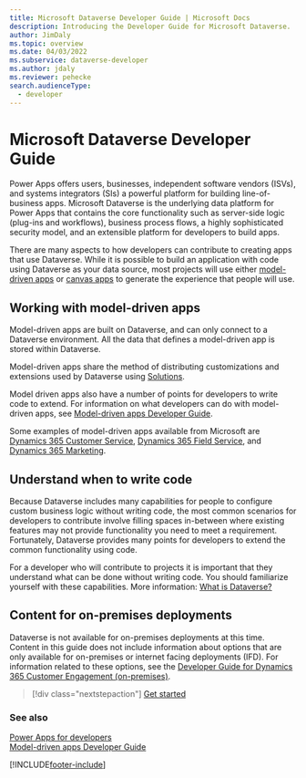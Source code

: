 ```yaml
---
title: Microsoft Dataverse Developer Guide | Microsoft Docs
description: Introducing the Developer Guide for Microsoft Dataverse.
author: JimDaly
ms.topic: overview
ms.date: 04/03/2022
ms.subservice: dataverse-developer
ms.author: jdaly
ms.reviewer: pehecke
search.audienceType: 
  - developer
---
```


# Microsoft Dataverse Developer Guide

Power Apps offers users, businesses, independent software vendors (ISVs), and systems integrators (SIs) a powerful platform for building line-of-business apps. Microsoft Dataverse is the underlying data platform for Power Apps that contains the core functionality such as server-side logic (plug-ins and workflows), business process flows, a highly sophisticated security model, and an extensible platform for developers to build apps. 

There are many aspects to how developers can contribute to creating apps that use Dataverse. While it is possible to build an application with code using Dataverse as your data source, most projects will use either [model-driven apps](../../maker/model-driven-apps/model-driven-app-overview.md) or [canvas apps](../../maker/canvas-apps/getting-started.md) to generate the experience that people will use. 

## Working with model-driven apps

Model-driven apps are built on Dataverse, and can only connect to a Dataverse environment. All the data that defines a model-driven app is stored within Dataverse.

Model-driven apps share the method of distributing customizations and extensions used by Dataverse using [Solutions](introduction-solutions.md).

Model driven apps also have a number of points for developers to write code to extend. For information on what developers can do with model-driven apps, see [Model-driven apps Developer Guide](../model-driven-apps/overview.md).

Some examples of model-driven apps available from Microsoft are [Dynamics 365 Customer Service](/dynamics365/customer-service/help-hub), [Dynamics 365 Field Service](/dynamics365/field-service/overview), and [Dynamics 365 Marketing](/dynamics365/marketing/help-hub).

## Understand when to write code

Because Dataverse includes many capabilities for people to configure custom business logic without writing code, the most common scenarios for developers to contribute involve filling spaces in-between where existing features may not provide functionality you need to meet a requirement. Fortunately, Dataverse provides many points for developers to extend the common functionality using code.

For a developer who will contribute to projects it is important that they understand what can be done without writing code. You should familiarize yourself with these capabilities. More information: [What is Dataverse?](../../maker/data-platform/data-platform-intro.md) 

## Content for on-premises deployments

Dataverse is not available for on-premises deployments at this time. Content in this guide does not include information about options that are only available for on-premises or internet facing deployments (IFD). For information related to these options, see the [Developer Guide for Dynamics 365 Customer Engagement (on-premises)](/dynamics365/customerengagement/on-premises/developer/overview).

> [!div class="nextstepaction"]
> [Get started](get-started-developers.md)

### See also

[Power Apps for developers](../../index.yml?panel=developer)<br/>
[Model-driven apps Developer Guide](../model-driven-apps/overview.md)


[!INCLUDE[footer-include](../../includes/footer-banner.md)]
